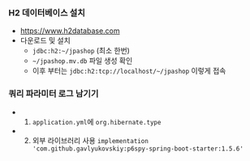 

### H2 데이터베이스 설치
- https://www.h2database.com
- 다운로드 및 설치
    - `jdbc:h2:~/jpashop` (최소 한번)
    - `~/jpashop.mv.db` 파일 생성 확인
    - 이후 부터는 `jdbc:h2:tcp://localhost/~/jpashop` 이렇게 접속

### 쿼리 파라미터 로그 남기기
- 1. `application.yml`에 `org.hibernate.type`
- 2. 외부 라이브러리 사용
     `implementation 'com.github.gavlyukovskiy:p6spy-spring-boot-starter:1.5.6'`
     
